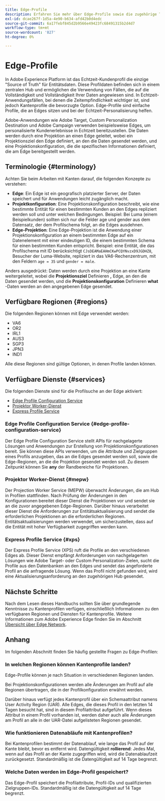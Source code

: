 ```yaml
---
title: Edge-Profile
description: Erfahren Sie mehr über Edge-Profile sowie die zugehörige Terminologie, verfügbare Regionen für Edge-Profile sowie verfügbare Dienste für Edge-Profile.
exl-id: dcae267f-1d5a-4e90-b634-afd42b0d4edc
source-git-commit: 6a17febf845d2b9566e49423fc68491315b2d4d7
workflow-type: tm+mt
source-wordcount: '827'
ht-degree: 0%

---
```


# Edge-Profile

In Adobe Experience Platform ist das Echtzeit-Kundenprofil die einzige &quot;Source of Truth&quot; für Entitätsdaten. Diese Profildaten befinden sich in einem zentralen Hub und ermöglichen die Verwendung von Fällen, die auf die Vollständigkeit und Vollständigkeit Ihrer Daten angewiesen sind. In Echtzeit-Anwendungsfällen, bei denen die Zeitempfindlichkeit wichtiger ist, sind jedoch Kantenprofile die bevorzugte Option. Edge-Profile sind einfache Profile, die an Edges sitzen und bei der Echtzeit-Personalisierung helfen.

Adobe-Anwendungen wie Adobe Target, Custom Personalization Destination und Adobe Campaign verwenden beispielsweise Edges, um personalisierte Kundenerlebnisse in Echtzeit bereitzustellen. Die Daten werden durch eine Projektion an einen Edge geleitet, wobei ein Projektionsziel den Edge definiert, an den die Daten gesendet werden, und eine Projektionskonfiguration, die die spezifischen Informationen definiert, die am Edge bereitgestellt werden.

## Terminologie {#terminology}

Achten Sie beim Arbeiten mit Kanten darauf, die folgenden Konzepte zu verstehen:

- **Edge**: Ein Edge ist ein geografisch platzierter Server, der Daten speichert und für Anwendungen leicht zugänglich macht.
- **Projektkonfiguration**: Eine Projektionskonfiguration beschreibt, wie eine bestimmte Entität für einen bestimmten Kunden an den Edges repliziert werden soll und unter welchen Bedingungen. Beispiel: Bei Luma (einem Beispielkunden) sollten sich nur die Felder age und gender aus dem Datensatz, der dem Profilschema folgt, an die Edges ausdehnen.
- **Edge-Projektion**: Eine Edge-Projektion ist die Anwendung einer Projektionskonfiguration an einem bestimmten Edge auf ein Datenelement mit einer eindeutigen ID, die einem bestimmten Schema für einen bestimmten Kunden entspricht. Beispiel: eine Entität, die das Profilschema mit ID berücksichtigt `CJsDEAMaEAHmCKwPCQYNvzxD9JGDHZ8`, Besucher der Luma-Website, repliziert in das VA6-Rechenzentrum, mit den Feldern `age = 35` und `gender = male`.

Anders ausgedrückt: Daten werden durch eine Projektion an eine Kante weitergeleitet, wobei die **Projektionsziel** Definieren **,** Edge, an den die Daten gesendet werden, und die **Projektionskonfiguration** Definieren **what** -Daten werden an den angegebenen Edge gesendet.

## Verfügbare Regionen {#regions}

Die folgenden Regionen können mit Edge verwendet werden:

- VA6
- OR2
- IRL1
- AUS3
- SGP3
- JPN3
- IND1

Alle diese Regionen sind gültige Optionen, in denen Profile landen können.

## Verfügbare Dienste {#services}

Die folgenden Dienste sind für die Profilsuche an der Edge aktiviert:

- [Edge Profile Configuration Service](#edge-profile-configuration-service)
- [Projektor Worker-Dienst](#mepw)
- [Express Profile Service](#xps)

### Edge Profile Configuration Service {#edge-profile-configuration-service}

Der Edge Profile Configuration Service stellt APIs für nachgelagerte Lösungen und Anwendungen zur Erstellung von Projektionskonfigurationen bereit. Sie können diese APIs verwenden, um die Attribute und Zielgruppen eines Profils anzugeben, das an die Edges gesendet werden soll, sowie die Edge-Regionen, an die die Projektion gesendet werden soll. Zu diesem Zeitpunkt können Sie **any** der Randbereiche für Projektionen.

### Projektor Worker-Dienst {#mepw}

Der Projection Worker Service (MEPW) überwacht Änderungen, die am Hub in Profilen stattfinden. Nach Prüfung der Änderungen in den Konfigurationen bereitet dieser Dienst die Projektionen vor und sendet sie an die zuvor angegebenen Edge-Regionen. Darüber hinaus verarbeitet dieser Dienst die Anforderungen zur Entitätsaktualisierung und sendet die erforderlichen Projektionen an die erforderlichen Regionen. Entitätsaktualisierungen werden verwendet, um sicherzustellen, dass auf die Entität mit hoher Verfügbarkeit zugegriffen werden kann.

### Express Profile Service {#xps}

Der Express Profile Service (XPS) ruft die Profile an den verschiedenen Edges ab. Dieser Dienst empfängt Anforderungen von nachgelagerten Lösungen wie Adobe Target- oder Custom Personalization-Zielen, sucht die Profile aus den Datenbanken an den Edges und sendet das angeforderte Profil an die anfragende Lösung. Wenn das Profil nicht gefunden wird, wird eine Aktualisierungsanforderung an den zugehörigen Hub gesendet.

## Nächste Schritte

Nach dem Lesen dieses Handbuchs sollten Sie über grundlegende Kenntnisse zu Kantenprofilen verfügen, einschließlich Informationen zu den verfügbaren Regionen und Diensten für Kantenprofile. Weitere Informationen zum Adobe Experience Edge finden Sie im Abschnitt [Übersicht über Edge Network](../web-sdk/home.md#edge-network).

## Anhang

Im folgenden Abschnitt finden Sie häufig gestellte Fragen zu Edge-Profilen:

### In welchen Regionen können Kantenprofile landen?

Edge-Profile können je nach Situation in verschiedenen Regionen landen.

Bei Projektionskonfigurationen werden alle Änderungen am Profil auf alle Regionen übertragen, die in der Profilkonfiguration erwähnt werden.

Darüber hinaus verfügt jedes Kantenprofil über ein Schemaattribut namens User Activity Region (UAR). Alle Edges, die dieses Profil in den letzten 14 Tagen besucht hat, sind in diesem Profilattribut aufgeführt. Wenn dieses Attribut in einem Profil vorhanden ist, werden daher auch alle Änderungen am Profil an alle in der UAR-Datei aufgelisteten Regionen gesendet.

### Wie funktionieren Datenabläufe mit Kantenprofilen?

Bei Kantenprofilen bestimmt der Datenablauf, wie lange das Profil auf der Kante bleibt, bevor es entfernt wird. Datengültigkeit **rollierend**: Jedes Mal, wenn auf das Profil an der Kante zugegriffen wird, wird die Datenablaufzeit zurückgesetzt. Standardmäßig ist die Datengültigkeit auf 14 Tage begrenzt.

### Welche Daten werden im Edge-Profil gespeichert?

Das Edge-Profil speichert die Profilattribute, Profil-IDs und qualifizierten Zielgruppen-IDs. Standardmäßig ist die Datengültigkeit auf 14 Tage begrenzt.
